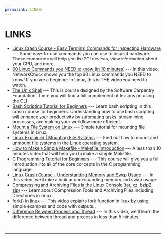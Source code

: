 ```yaml
---
permalink: LINKS/
---
```


# LINKS

* [Linux Crash Course - Easy Terminal Commands for Inspecting Hardware](https://youtu.be/oGyJr-iUwt8?si=59V2boc0XfmlFekg) --- 
Some easy-to-use commands you can use to inspect hardware. 
These commands will help you list PCI devices, view information about your CPU, and more.
* [60 Linux Commands you NEED to know (in 10 minutes)](https://youtu.be/gd7BXuUQ91w?si=ap1KE2wyK6hHlkDb) ---
In this video, NetworkChuck shows you the top 60 Linux commands you NEED to know! If you are a beginner in Linux, this is THE video you need to watch.
* [The Unix Shell](https://swcarpentry.github.io/shell-novice/) ---
This is course designed by the Software Carpentry Foundation. There you will find a full complement of lessons on using the CLI
* [Bash Scripting Tutorial for Beginners](https://youtu.be/tK9Oc6AEnR4?si=PcOMSHLEHX26w1m4) ---
Learn bash scripting in this crash course for beginners. Understanding how to use bash scripting will enhance your productivity by automating tasks, streamlining processes, and making your workflow more efficient.
* [Mount a File System on Linux](https://www.linode.com/docs/guides/mount-file-system-on-linux/) ---
Simple tutorial for mounting file systems in Linux.
* [Linux Explained | Mounting File Systems](https://youtu.be/ssdFIWbVKZ4?si=Wz28GF3sS7SogyWo) ---
Find out how to mount and unmount file systems in the Linux operating system.
* [How to Make a Simple Makefile - Makefile Introduction](https://youtu.be/_r7i5X0rXJk?si=59ZY2OPUJiytjfiN) ---
A less than 10 minutes video that will help you to make a simple Makefile.
* [C Programming Tutorial for Beginners](https://youtu.be/KJgsSFOSQv0?si=UQyrUiSUdK1lZxi2) ---
This course will give you a full introduction into all of the core concepts in the C programming language.
* [Linux Crash Course - Understanding Memory and Swap Usage](https://youtu.be/XTMyJ5l0GLg?si=zlBlICzSFbkaNk7v) ---
In this video, we'll take a look at understanding memory and swap usage.
* [Compressing and Archiving Files in the Linux Console (tar, xz, bzip2, zip)](https://youtu.be/d4PAEbHcLVg?si=SHdGeOMHmq_dFFQh) ---
Learn about Compression Tools and Archiving Files including Directories in Linux.
* [fork() in linux](https://youtu.be/CaWgJIbwb-4?si=BahSgcOgoe0ph7Oz) ---
This video explains fork function in linux by using simple examples and code with outputs..
* [Difference Between Process and Thread](https://youtu.be/O3EyzlZxx3g?si=POmxQNTXZDWEtAc5) ---
In this video, we'll learn the difference between thread and process in less than 5 minutes.
<br>
<hr>
